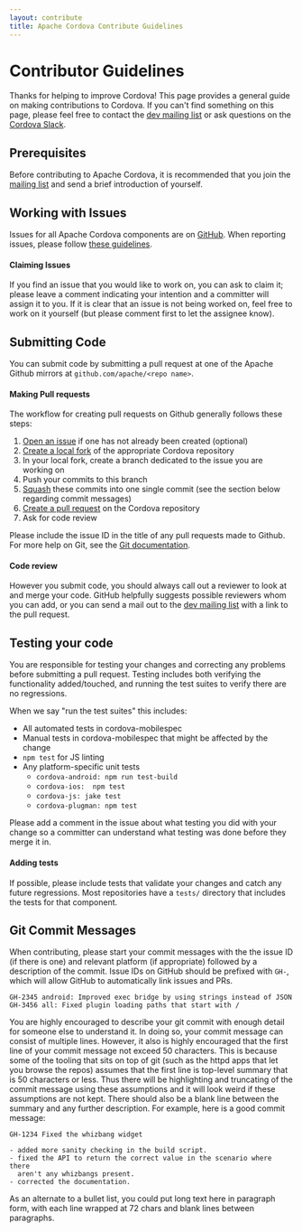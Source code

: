 ```yaml
---
layout: contribute
title: Apache Cordova Contribute Guidelines
---
```


# Contributor Guidelines

Thanks for helping to improve Cordova! This page provides a general guide on making contributions to Cordova. If you can't find something on this page, please feel free to contact the [dev mailing list](http://cordova.apache.org/contact) or ask questions on the [Cordova Slack](http://slack.cordova.io/).

## Prerequisites

Before contributing to Apache Cordova, it is recommended that you join the [mailing list](http://cordova.apache.org/contact/) and send a brief introduction of yourself.

## Working with Issues
Issues for all Apache Cordova components are on [GitHub](https://github.com/apache/cordova). When reporting issues, please follow [these guidelines](./issues.html).

#### Claiming Issues

If you find an issue that you would like to work on, you can ask to claim it; please leave a comment indicating your intention and a committer will assign it to you. If it is clear that an issue is not being worked on, feel free to work on it yourself (but please comment first to let the assignee know).

## Submitting Code

You can submit code by submitting a pull request at one of the Apache Github mirrors at `github.com/apache/<repo name>`.

#### Making Pull requests

The workflow for creating pull requests on Github generally follows these steps:

1. [Open an issue](./issues.html) if one has not already been created (optional)
2. [Create a local fork](https://help.github.com/articles/fork-a-repo/) of the appropriate Cordova repository
3. In your local fork, create a branch dedicated to the issue you are working on
4. Push your commits to this branch
5. [Squash](http://www.git-scm.com/book/en/v2/Git-Tools-Rewriting-History#Squashing-Commits) these commits into one single commit (see the section below regarding commit messages)
6. [Create a pull request](https://help.github.com/articles/using-pull-requests/) on the Cordova repository
7. Ask for code review

Please include the issue ID in the title of any pull requests made to Github. For more help on Git, see the [Git documentation](http://git-scm.com/doc).

#### Code review

However you submit code, you should always call out a reviewer to look at and merge your code. GitHub helpfully suggests possible reviewers whom you can add, or you can send a mail out to the [dev mailing list](http://cordova.apache.org/contact) with a link to the pull request.

## Testing your code

You are responsible for testing your changes and correcting any problems before submitting a pull request. Testing includes both verifying the functionality added/touched, and running the test suites to verify there are no regressions.

When we say "run the test suites" this includes:
* All automated tests in cordova-mobilespec
* Manual tests in cordova-mobilespec that might be affected by the change
* `npm test` for JS linting
* Any platform-specific unit tests
    * `cordova-android: npm run test-build`
    * `cordova-ios:  npm test`
    * `cordova-js: jake test`
    * `cordova-plugman: npm test`

Please add a comment in the issue about what testing you did with your change so a committer can understand what testing was done before they merge it in.

#### Adding tests

If possible, please include tests that validate your changes and catch any future regressions. Most repositories have a `tests/` directory that includes the tests for that component.

## Git Commit Messages

When contributing, please start your commit messages with the the issue ID (if there is one) and relevant platform (if appropriate) followed by a description of the commit. Issue IDs on GitHub should be prefixed with `GH-`, which will allow GitHub to automatically link issues and PRs.

```
GH-2345 android: Improved exec bridge by using strings instead of JSON
GH-3456 all: Fixed plugin loading paths that start with /
```

You are highly encouraged to describe your git commit with enough detail for someone else to understand it. In doing so, your commit message can consist of multiple lines. However, it also is highly encouraged that the first line of your commit message not exceed 50 characters. This is because some of the tooling that sits on top of git (such as the httpd apps that let you browse the repos) assumes that the first line is top-level summary that is 50 characters or less. Thus there will be highlighting and truncating of the commit message using these assumptions and it will look weird if these assumptions are not kept. There should also be a blank line between the summary and any further description. For example, here is a good commit message:

```
GH-1234 Fixed the whizbang widget

- added more sanity checking in the build script.
- fixed the API to return the correct value in the scenario where there
  aren't any whizbangs present.
- corrected the documentation.
```

As an alternate to a bullet list, you could put long text here in paragraph form, with each line wrapped at 72 chars and blank lines between paragraphs.
